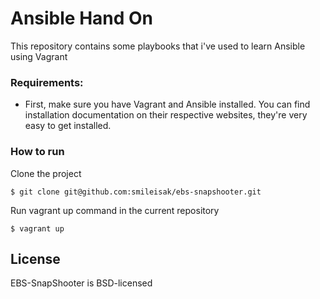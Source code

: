 
# Ansible Hand On
This repository contains some playbooks that i've used to learn Ansible using Vagrant

### Requirements:

* First, make sure you have Vagrant and Ansible installed. You can find installation documentation on their respective websites, they're very easy to get installed.


### How to run
Clone the project
```
$ git clone git@github.com:smileisak/ebs-snapshooter.git
```
 Run vagrant up command in the current repository

```
$ vagrant up
```

## License

EBS-SnapShooter is BSD-licensed
